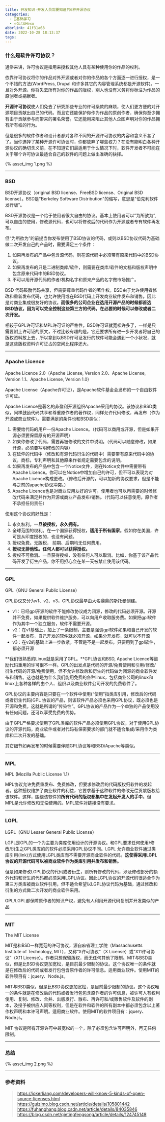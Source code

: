 ```yaml
---
title: 开发知识-开发人员需要知道的6种开源协议
categories:
  - 🌙基础学习
  - ⭐Git&Hexo
abbrlink: 41f31a63
date: 2022-10-28 18:13:37
tags:
---
```


### 什么是软件许可协议？

通俗来讲，许可协议是指用来授权其他人具有某种使用你的作品的权利。

依靠许可协议将你的作品对外开源或者对你的作品的各个方面逐一进行授权，是一个不错的方法(WordPress, Drupal 和许多其它的内容管理系统都是开源软件)。一旦对外开源，你将失去所有对你的作品的版权，别人也没有义务将你标注为作品的原创者或捐献者。

**开源许可协议**使人们免去了研究那些专业的许可条款的麻烦，使人们更方便的对开源项目贡献出自己的代码。而且它还能保护你作为作品的原创作者，确保你至少拥有由于贡献参与而带来的署名荣誉。它还能用来阻止其他人企图声明对你的作品拥有所有权的行为。

但是很多的软件作者和设计者都对各种不同的开源许可协议的内容和含义不甚了了。当你选择了某种开源许可协议时，你都放弃了哪些权力？在没有能明白各种开源协议的确切含义前，在不知道它们最适用于什么情况下时，软件开发者不可能在关于哪个许可协议最适合自己的软件的问题上做出准确的抉择。

{% asset_img 1.png %}

<!--more-->

***

### BSD

BSD开源协议（original BSD license、FreeBSD license、Original BSD license）。BSD是"Berkeley Software Distribution"的缩写，意思是"伯克利软件发行版"。

BSD开源协议是一个给于使用者很大自由的协议。基本上使用者可以”为所欲为”,可以自由的使用，修改源代码，也可以将修改后的代码作为开源或者专有软件再发布。

但“为所欲为”的前提当你发布使用了BSD协议的代码，或则以BSD协议代码为基础做二次开发自己的产品时，需要满足三个条件：
1. 如果再发布的产品中包含源代码，则在源代码中必须带有原来代码中的BSD协议。
2. 如果再发布的只是二进制类库/软件，则需要在类库/软件的文档和版权声明中包含原来代码中的BSD协议。
3. 不可以用开源代码的作者/机构名字和原来产品的名字做市场推广。

BSD 代码鼓励代码共享，但需要尊重代码作者的著作权。BSD由于允许使用者修改和重新发布代码，也允许使用或在BSD代码上开发商业软件发布和销售，因此是对商业集成很友好的协议。**而很多的公司企业在选用开源产品的时候都首选BSD协议，因为可以完全控制这些第三方的代码，在必要的时候可以修改或者二次开发。**

相较于GPL许可证和MPL许可证的严格性，BSD许可证就宽松许多了，一样是只需要附上许可证的原文，不过比较有趣的是，它还要求所有进一步开发者将自己的版权资料放上去，所以拿到以BSD许可证发行的软件可能会遇到一个小状况，就是这些版权资料许可证占的空间比程序还大。

***

### Apache Licence

Apache Licence 2.0（Apache License, Version 2.0、Apache License, Version 1.1、Apache License, Version 1.0）

Apache License（Apache许可证），是Apache软件基金会发布的一个自由软件许可证。

Apache Licence是著名的非盈利开源组织Apache采用的协议。该协议和BSD类似，同样鼓励代码共享和尊重原作者的著作权，同样允许代码修改，再发布（作为开源或商业软件）。需要满足的条件也和BSD类似：
1. 需要给代码的用户一份Apache Licence。（代码可以商用或开源，但是如果开源必须要保留原有的开源声明）
2. 如果你修改了代码，需要再被修改的文件中说明。（代码可以随意修改，如果开源，必须要写明修改的内容）
3. 在延伸的代码中（修改和有源代码衍生的代码中）需要带有原来代码中的协议，商标，专利声明和其他原来作者规定需要包含的说明。
4. 如果再发布的产品中包含一个Notice文件，则在Notice文件中需要带有Apache Licence。你可以在Notice中增加自己的许可，但不可以表现为对Apache Licence构成更改。（修改后开源的，可以加新的协议要求，但是不能与之前的apache协议冲突。）
5. Apache Licence也是对商业应用友好的许可。使用者也可以再需要的时候修改代码来满足并作为开源或商业产品发布/销售。（代码可以任意使用，原作者不承担任何责任）

使用这个协议的好处是：
1. 永久权利。**一旦被授权，永久拥有。**
2. 全球范围的权利。在一个国家获得授权，**适用于所有国家**。假如你在美国，许可是从印度授权的，也没有问题。
3. 授权免费。无版税， 前期、后期均无任何费用。
4. **授权无排他性。任何人都可以获得授权。**
5. 授权不可撤消。一旦获得授权，没有任何人可以取消。比如，你基于该产品代码开发了衍生产品，你不用担心会在某一天被禁止使用该代码。

***

### GPL

GPL（GNU General Public License）

GPL协议又分为v1、v2、v3，GPL协议最早由大名鼎鼎的斯托曼创建。
- v1：已经gpl开源的软件不能修改协议成为闭源，修改的代码必须开源。开源并不免费，如果提供软件维护服务，可以向用户收取服务费。如果把gpl软件作为其中一个独立服务，软件不需要开源。
- v2：在v1基础上，加上了一条限制，主要是强调gpl软件如果和自己开发的软件一起发布，自己开发的软件就必须开源，如果分开发布，就可以不开源
- v3：在v2的基础上进一步收紧，不管是不是一起发布，只要用到了gpl软件，都必须开源

**我们很熟悉的Linux就是采用了GPL。**GPL协议和BSD, Apache Licence等鼓励代码重用的许可很不一样。GPL的出发点是代码的开源/免费使用和引用/修改/衍生代码的开源/免费使用，但不允许修改后和衍生的代码做为闭源的商业软件发布和销售。这也就是为什么我们能用免费的各种linux，包括商业公司的linux和linux上各种各样的由个人、组织以及商业软件公司开发的免费软件了。

GPL协议的主要内容是只要在一个软件中使用(“使用”指类库引用，修改后的代码或者衍生代码)GPL 协议的产品，则该软件产品必须也采用GPL协议，既必须也是开源和免费。这就是所谓的”传染性”。GPL协议的产品作为一个单独的产品使用没有任何问题，还可以享受免费的优势。

由于GPL严格要求使用了GPL类库的软件产品必须使用GPL协议，对于使用GPL协议的开源代码，商业软件或者对代码有保密要求的部门就不适合集成/采用作为类库和二次开发的基础。

其它细节如再发布的时候需要伴随GPL协议等和BSD/Apache等类似。

***

### MPL

MPL (Mozilla Public License 1.1)

MPL协议允许免费重发布、免费修改，但要求修改后的代码版权归软件的发起者。这种授权维护了商业软件的利益，它要求基于这种软件的修改无偿贡献版权给该软件。这样，围绕该软件的**所有代码的版权都集中在发起开发人的手中**。但MPL是允许修改和无偿使用的。MPL软件对链接没有要求。

***

### LGPL

LGPL（GNU Lesser General Public License）

LGPL是GPL的一个为主要为类库使用设计的开源协议。和GPL要求任何使用/修改/衍生之GPL类库的的软件必须采用GPL协议不同。LGPL 允许商业软件通过类库引用(link)方式使用LGPL类库而不需要开源商业软件的代码。**这使得采用LGPL协议的开源代码可以被商业软件作为类库引用并发布和销售。**

但是如果修改LGPL协议的代码或者衍生，则所有修改的代码，涉及修改部分的额外代码和衍生的代码都必须采用LGPL协议。因此LGPL协议的开源代码很适合作为第三方类库被商业软件引用，但不适合希望以LGPL协议代码为基础，通过修改和衍生的方式做二次开发的商业软件采用。

GPL/LGPL都保障原作者的知识产权，避免有人利用开源代码复制并开发类似的产品

***

### MIT

The MIT License

MIT是和BSD一样宽范的许可协议，源自麻省理工学院（Massachusetts Institute of Technology, MIT），又称“X许可协议”（X License）或“X11许可协议”（X11 License）。作者只想保留版权，而无任何其他了限制。MIT与BSD类似，但是比BSD协议更加宽松，是目前最少限制的协议。这个协议唯一的条件就是在修改后的代码或者发行包包含原作者的许可信息。适用商业软件。使用MIT的软件项目有：jquery、Node.js。

MIT与BSD类似，但是比BSD协议更加宽松，是目前最少限制的协议。这个协议唯一的条件就是在修改后的代码或者发行包包含原作者的许可信息，被许可人有权利使用、复制、修改、合并、出版发行、散布、再许可和/或贩售软件及软件的副本，及授予被供应人同等权利，但是在软件和软件的所有副本中都必须包含以上著作权声明和本许可声明。适用商业软件。使用MIT的软件项目有：jquery、Node.js。

MIT 协议是所有开源许可中最宽松的一个，除了必须包含许可声明外，再无任何限制。

***

### 总结

{% asset_img 2.png %}

***

### 参考资料

> <https://jokerliang.com/developers-will-know-5-kinds-of-open-source-licenses.html>
> <https://guizimo.blog.csdn.net/article/details/105801442>
> <https://fuhanghang.blog.csdn.net/article/details/84035846>
> <https://blog.csdn.net/qietingfengsong/article/details/124745148>
